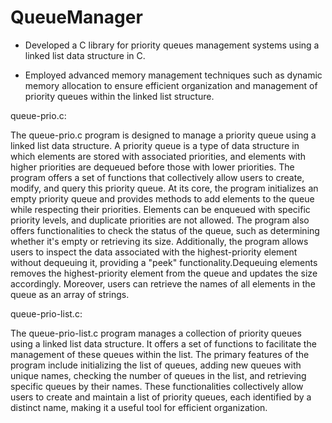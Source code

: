 # QueueManager
- Developed a C library for priority queues management systems using a linked list data structure in C.    

- Employed advanced memory management techniques such as dynamic memory allocation to ensure efficient organization 
and management of priority queues within the linked list structure.

queue-prio.c:

The queue-prio.c program is designed to manage a priority queue using a linked 
  list data structure. A priority queue is a type of data structure 
  in which elements are stored with associated priorities, and elements 
  with higher priorities are dequeued before those with lower priorities. 
  The program offers a set of functions that collectively allow users to 
  create, modify, and query this priority queue. At its core, the program 
  initializes an empty priority queue and provides methods to add elements 
  to the queue while respecting their priorities. Elements can be enqueued 
  with specific priority levels, and duplicate priorities are not allowed. 
  The program also offers functionalities to check the status of the queue, 
  such as determining whether it's empty or retrieving its size. Additionally, 
  the program allows users to inspect the data associated with the 
  highest-priority element without dequeuing it, providing a "peek" 
  functionality.Dequeuing elements removes the highest-priority element from 
  the queue and updates the size accordingly. Moreover, users can retrieve the 
  names of all elements in the queue as an array of strings.

queue-prio-list.c:

The queue-prio-list.c program manages a collection of priority queues using a 
  linked list data structure. It offers a set of functions to 
  facilitate the management of these queues within the list. The 
  primary features of the program include initializing the list 
  of queues, adding new queues with unique names, checking the 
  number of queues in the list, and retrieving specific queues by 
  their names. These functionalities collectively allow users to 
  create and maintain a list of priority queues, each identified 
  by a distinct name, making it a useful tool for efficient organization.
